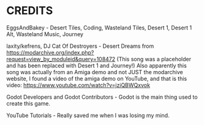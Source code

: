 # CREDITS
EggsAndBakey - Desert Tiles, Coding, Wasteland Tiles, Desert 1, Desert 1 Alt, Wasteland Music, Journey

laxity/kefrens, DJ Cat Of Destroyers - Desert Dreams from https://modarchive.org/index.php?request=view_by_moduleid&query=108472 (This song was a placeholder and has been replaced with Desert 1 and Journey!) Also apparently this song was actually from an Amiga demo and not JUST the modarchive website, I found a video of the amiga demo on YouTube, and that is this video: https://www.youtube.com/watch?v=jziQBWQxvok

Godot Developers and Godot Contributors - Godot is the main thing used to create this game.

YouTube Tutorials - Really saved me when I was losing my mind.
